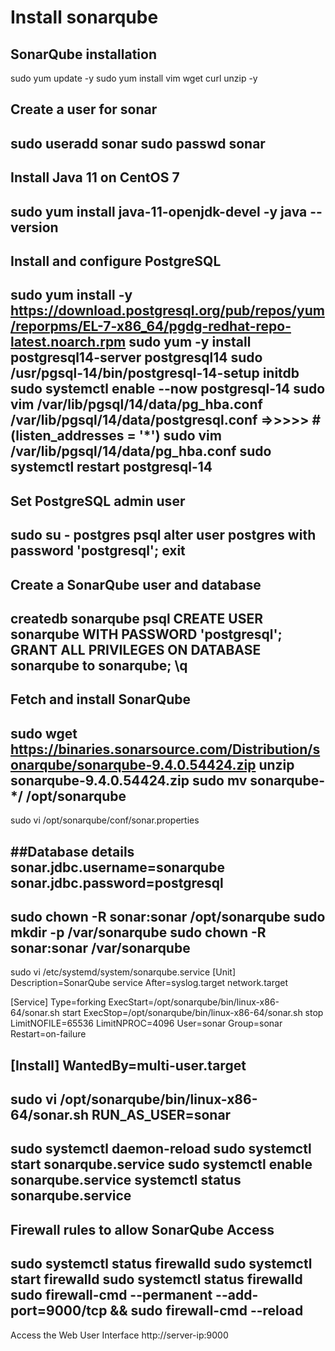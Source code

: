 # Install sonarqube

SonarQube installation
-------------------------
sudo yum update -y
sudo yum install vim wget curl unzip -y

Create a user for sonar
----------------------------
sudo useradd sonar
sudo passwd sonar
----------------------
Install Java 11 on CentOS 7
------------------------------------
sudo yum install java-11-openjdk-devel -y
java --version
-----------------------------------------------
Install and configure PostgreSQL
---------------------------------------
sudo yum install -y https://download.postgresql.org/pub/repos/yum/reporpms/EL-7-x86_64/pgdg-redhat-repo-latest.noarch.rpm
sudo yum -y install postgresql14-server postgresql14
sudo /usr/pgsql-14/bin/postgresql-14-setup initdb
sudo systemctl enable --now postgresql-14
sudo vim /var/lib/pgsql/14/data/pg_hba.conf
/var/lib/pgsql/14/data/postgresql.conf			=>>>>> #(listen_addresses = '*')
sudo vim /var/lib/pgsql/14/data/pg_hba.conf
sudo systemctl restart postgresql-14
----------------------------------------------------------------------
Set PostgreSQL admin user
----------------------------------------------
sudo su - postgres
psql
alter user postgres with password 'postgresql';
exit
-----------------------------------------
Create a SonarQube user and database
-------------------------------------
createdb sonarqube
psql
CREATE USER sonarqube WITH PASSWORD 'postgresql';
GRANT ALL PRIVILEGES ON DATABASE sonarqube to sonarqube;
\q
------------------------------------------------------------
Fetch and install SonarQube
-----------------------------------------
sudo wget https://binaries.sonarsource.com/Distribution/sonarqube/sonarqube-9.4.0.54424.zip
unzip sonarqube-9.4.0.54424.zip
sudo mv sonarqube-*/  /opt/sonarqube
------------------------------------------------
sudo vi /opt/sonarqube/conf/sonar.properties

##Database details
sonar.jdbc.username=sonarqube
sonar.jdbc.password=postgresql
----------------------------------------------------------------
sudo chown -R sonar:sonar /opt/sonarqube
sudo mkdir -p /var/sonarqube
sudo chown -R sonar:sonar /var/sonarqube
----------------------------------------------
sudo vi /etc/systemd/system/sonarqube.service
[Unit]
Description=SonarQube service
After=syslog.target network.target

[Service]
Type=forking
ExecStart=/opt/sonarqube/bin/linux-x86-64/sonar.sh start
ExecStop=/opt/sonarqube/bin/linux-x86-64/sonar.sh stop
LimitNOFILE=65536
LimitNPROC=4096
User=sonar
Group=sonar
Restart=on-failure

[Install]
WantedBy=multi-user.target
--------------------------------------------------------------
sudo vi /opt/sonarqube/bin/linux-x86-64/sonar.sh
RUN_AS_USER=sonar
----------------------------------------------------------------
sudo systemctl daemon-reload
sudo systemctl start sonarqube.service
sudo systemctl enable sonarqube.service
systemctl status sonarqube.service
------------------------------------------------
Firewall rules to allow SonarQube Access
-------------------------------------------------
sudo systemctl status firewalld
sudo systemctl start firewalld
sudo systemctl status firewalld
sudo firewall-cmd --permanent --add-port=9000/tcp && sudo firewall-cmd --reload
-------------------------------------------------------------
Access the Web User Interface
http://server-ip:9000
